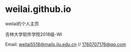 # weilai.github.io
weilai的个人主页

吉林大学软件学院2018级-Wl

Email:
  weilai5518@mails.jlu.edu.cn // 1760707176@qq.com
